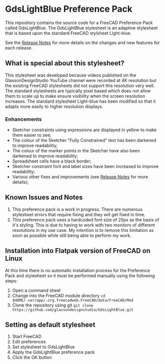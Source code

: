 # GdsLightBlue Preference Pack

This repository contains the source code for a FreeCAD Preference Pack called GdsLightBlue. The GdsLightBlue stylesheet is an adaptive stylesheet that is based upon the standard FreeCAD stylsheet Light-blue.

See the [Release Notes](./ReleaseNotes.md) for more details on the changes and new features for each release.

## What is special about this stylesheet?

This stylesheet was developed because videos published on the GlassonDesignStudio YouTube channel were recorded at 4K resolution but the existing FreeCAD stylesheets did not support this resolution very well. The standard stylesheets are typically pixel based which does not allow them to scale up to make ensure visibility when the screen resolution increases. The standard stylesheet Light-blue has been modified so that it adapts more easily to higher resolution displays.

### Enhancements
- Sketcher constraints using expressions are displayed in yellow to make them easier to see;
- The colour of the Sketcher "Fully Constrained" text has been darkened to improve readability;
- The colour of the marker points in the Sketcher have also been darkened to improve readability;
- Spreadsheet cells have a black border;
- Sketcher constraint font and label sizes have been increased to improve readability;
- Various other fixes and improvements (see [Release Notes](./ReleaseNotes.md) for more details);

## Known Issues and Notes
1. This preference pack is a work in progress. There are numerous stylesheet errors that require fixing and they will get fixed in time.
1. This preference pack uses a hardcoded font size of 25px as the basis of it's styling. This is due to having to work with two monitors of different resolutions in my use case. My intention is to remove this limitation as soon as possible while still being able to perform my work.

## Installation into Flatpak version of FreeCAD on Linux

At this time there is no automatic installation process for the Preference Pack and stylesheet so it must be performed manually using the following steps:

1. Open a command sheel
1. Change into the FreeCAD module directory
   ```cd $HOME/.var/app/.org.freecadweb.FreeCAD/data/FreeCAD/Mod```
1. Clone the repository using git
   ```git clone https://github.com/glassondesignstudio/GdsLightBlue.git```

## Setting as default stylesheet

1. Start FreeCAD
1. Edit preferences
1. Set stylesheet to GdsLightBlue
1. Apply the GdsLightBlue preference pack
1. Click the OK button

